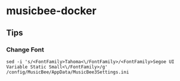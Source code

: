 # musicbee-docker

## Tips
### Change Font
```
sed -i 's/<FontFamily>Tahoma<\/FontFamily>/<FontFamily>Segoe UI Variable Static Small<\/FontFamily>/g' /config/MusicBee/AppData/MusicBee3Settings.ini
```
